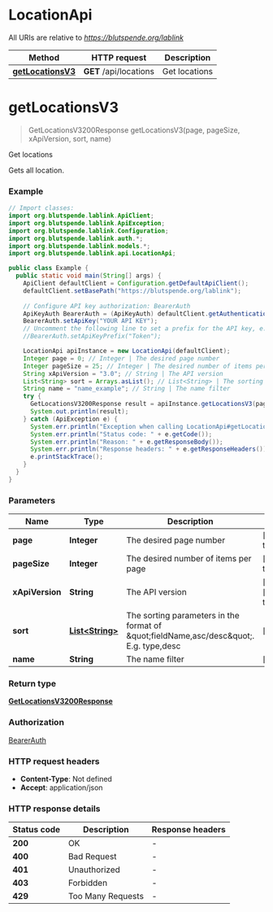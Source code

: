 # LocationApi

All URIs are relative to *https://blutspende.org/lablink*

| Method | HTTP request | Description |
|------------- | ------------- | -------------|
| [**getLocationsV3**](LocationApi.md#getLocationsV3) | **GET** /api/locations | Get locations |


<a id="getLocationsV3"></a>
# **getLocationsV3**
> GetLocationsV3200Response getLocationsV3(page, pageSize, xApiVersion, sort, name)

Get locations

Gets all location.

### Example
```java
// Import classes:
import org.blutspende.lablink.ApiClient;
import org.blutspende.lablink.ApiException;
import org.blutspende.lablink.Configuration;
import org.blutspende.lablink.auth.*;
import org.blutspende.lablink.models.*;
import org.blutspende.lablink.api.LocationApi;

public class Example {
  public static void main(String[] args) {
    ApiClient defaultClient = Configuration.getDefaultApiClient();
    defaultClient.setBasePath("https://blutspende.org/lablink");
    
    // Configure API key authorization: BearerAuth
    ApiKeyAuth BearerAuth = (ApiKeyAuth) defaultClient.getAuthentication("BearerAuth");
    BearerAuth.setApiKey("YOUR API KEY");
    // Uncomment the following line to set a prefix for the API key, e.g. "Token" (defaults to null)
    //BearerAuth.setApiKeyPrefix("Token");

    LocationApi apiInstance = new LocationApi(defaultClient);
    Integer page = 0; // Integer | The desired page number
    Integer pageSize = 25; // Integer | The desired number of items per page
    String xApiVersion = "3.0"; // String | The API version
    List<String> sort = Arrays.asList(); // List<String> | The sorting parameters in the format of \"fieldName,asc/desc\". E.g. type,desc
    String name = "name_example"; // String | The name filter
    try {
      GetLocationsV3200Response result = apiInstance.getLocationsV3(page, pageSize, xApiVersion, sort, name);
      System.out.println(result);
    } catch (ApiException e) {
      System.err.println("Exception when calling LocationApi#getLocationsV3");
      System.err.println("Status code: " + e.getCode());
      System.err.println("Reason: " + e.getResponseBody());
      System.err.println("Response headers: " + e.getResponseHeaders());
      e.printStackTrace();
    }
  }
}
```

### Parameters

| Name | Type | Description  | Notes |
|------------- | ------------- | ------------- | -------------|
| **page** | **Integer**| The desired page number | [default to 0] |
| **pageSize** | **Integer**| The desired number of items per page | [default to 25] |
| **xApiVersion** | **String**| The API version | [optional] [default to 3.0] |
| **sort** | [**List&lt;String&gt;**](String.md)| The sorting parameters in the format of \&quot;fieldName,asc/desc\&quot;. E.g. type,desc | [optional] |
| **name** | **String**| The name filter | [optional] |

### Return type

[**GetLocationsV3200Response**](GetLocationsV3200Response.md)

### Authorization

[BearerAuth](../README.md#BearerAuth)

### HTTP request headers

 - **Content-Type**: Not defined
 - **Accept**: application/json

### HTTP response details
| Status code | Description | Response headers |
|-------------|-------------|------------------|
| **200** | OK |  -  |
| **400** | Bad Request |  -  |
| **401** | Unauthorized |  -  |
| **403** | Forbidden |  -  |
| **429** | Too Many Requests |  -  |

